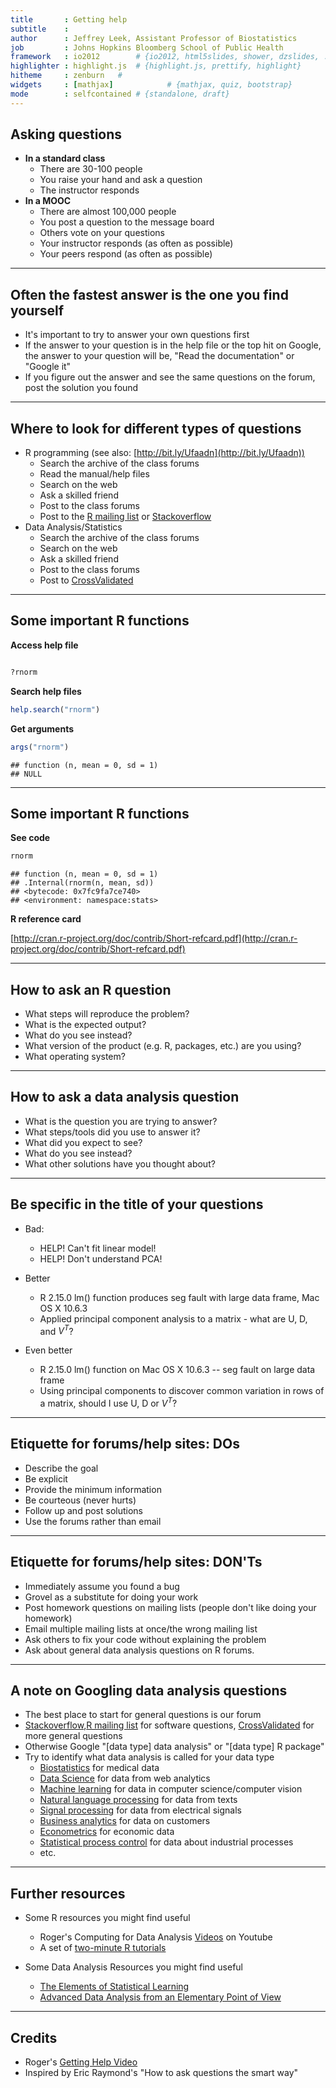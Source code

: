 ```yaml
---
title       : Getting help
subtitle    : 
author      : Jeffrey Leek, Assistant Professor of Biostatistics 
job         : Johns Hopkins Bloomberg School of Public Health
framework   : io2012        # {io2012, html5slides, shower, dzslides, ...}
highlighter : highlight.js  # {highlight.js, prettify, highlight}
hitheme     : zenburn   # 
widgets     : [mathjax]            # {mathjax, quiz, bootstrap}
mode        : selfcontained # {standalone, draft}
---
```


## Asking questions

* __In a standard class__
  * There are 30-100 people
  * You raise your hand and ask a question
  * The instructor responds 
* __In a MOOC__
  * There are almost 100,000 people
  * You post a question to the message board
  * Others vote on your questions
  * Your instructor responds (as often as possible)
  * Your peers respond (as often as possible)
  

---

## Often the fastest answer is the one you find yourself

* It's important to try to answer your own questions first
* If the answer to your question is in the help file or the top hit on Google, the answer to your question will be, "Read the documentation" or "Google it"
* If you figure out the answer and see the same questions on the forum, post the solution you found

---

## Where to look for different types of questions

* R programming (see also: [http://bit.ly/Ufaadn](http://bit.ly/Ufaadn))
  * Search the archive of the class forums
  * Read the manual/help files
  * Search on the web 
  * Ask a skilled friend
  * Post to the class forums
  * Post to the [R mailing list](http://www.r-project.org/mail.html) or [Stackoverflow](http://stackoverflow.com/)
* Data Analysis/Statistics
  * Search the archive of the class forums
  * Search on the web
  * Ask a skilled friend
  * Post to the class forums
  * Post to [CrossValidated](http://stats.stackexchange.com/) 

---

## Some important R functions

__Access help file__

```r

?rnorm
```


__Search help files__

```r
help.search("rnorm")
```


__Get arguments__

```r
args("rnorm")
```

```
## function (n, mean = 0, sd = 1) 
## NULL
```


---

## Some important R functions
__See code__

```r
rnorm
```

```
## function (n, mean = 0, sd = 1) 
## .Internal(rnorm(n, mean, sd))
## <bytecode: 0x7fc9fa7ce740>
## <environment: namespace:stats>
```


__R reference card__

[http://cran.r-project.org/doc/contrib/Short-refcard.pdf](http://cran.r-project.org/doc/contrib/Short-refcard.pdf)

---

## How to ask an R question
* What steps will reproduce the problem?
* What is the expected output? 
* What do you see instead?
* What version of the product (e.g. R, packages, etc.) 
are you using?
* What operating system? 

---

## How to ask a data analysis question
* What is the question you are trying to answer?
* What steps/tools did you use to answer it?
* What did you expect to see?
* What do you see instead?
* What other solutions have you thought about?

---

## Be specific in the title of your questions

* Bad:
  * HELP! Can't fit linear model!
  * HELP! Don't understand PCA!

* Better
  * R 2.15.0 lm() function produces seg fault with large data frame, Mac OS X 
10.6.3 
  * Applied principal component analysis to a matrix - what are U, D, and $V^T$?

* Even better
  * R 2.15.0 lm() function on Mac OS X 10.6.3 -- seg fault on large data frame
  * Using principal components to discover common variation in rows of a matrix, should I use U, D or $V^T$?

--- 

## Etiquette for forums/help sites: DOs 

* Describe the goal
* Be explicit
* Provide the minimum information
* Be courteous (never hurts)
* Follow up and post solutions
* Use the forums rather than email

---

## Etiquette for forums/help sites: DON'Ts

* Immediately assume you found a bug
* Grovel as a substitute for doing your work
* Post homework questions on mailing lists (people don't like doing your homework)
* Email multiple mailing lists at once/the wrong mailing list
* Ask others to fix your code without explaining the problem
* Ask about general data analysis questions on R forums.

---

## A note on Googling data analysis questions

* The best place to start for general questions is our forum
* [Stackoverflow](http://stackoverflow.com/),[R mailing list](http://www.r-project.org/mail.html) for software questions, [CrossValidated](http://stats.stackexchange.com/) for more general questions
* Otherwise Google "[data type] data analysis" or "[data type] R package"
* Try to identify what data analysis is called for your data type
  * [Biostatistics](http://en.wikipedia.org/wiki/Biostatistics) for medical data
  * [Data Science](http://en.wikipedia.org/wiki/Data_science) for data from web analytics
  * [Machine learning](http://en.wikipedia.org/wiki/Machine_learning) for data in computer science/computer vision
  * [Natural language processing](http://en.wikipedia.org/wiki/Natural_language_processing ) for data from texts
  * [Signal processing](http://en.wikipedia.org/wiki/Signal_processing) for data from electrical signals
  * [Business analytics](http://en.wikipedia.org/wiki/Business_analytics) for data on customers
  * [Econometrics](http://en.wikipedia.org/wiki/Econometrics) for economic data
  * [Statistical process control](http://en.wikipedia.org/wiki/Statistical_process_control) for data about industrial processes 
  * etc.


---

## Further resources

* Some R resources you might find useful
  * Roger's Computing for Data Analysis [Videos](http://www.youtube.com/user/rdpeng/videos?flow=grid&view=1) on Youtube
  * A set of [two-minute R tutorials](http://www.twotorials.com/)
  
* Some Data Analysis Resources you might find useful
  * [The Elements of Statistical Learning](http://www-stat.stanford.edu/~tibs/ElemStatLearn/download.html)
  * [Advanced Data Analysis from an Elementary Point of View](http://www.stat.cmu.edu/~cshalizi/ADAfaEPoV/ADAfaEPoV.pdf)

---

## Credits

* Roger's [Getting Help Video](http://www.youtube.com/watch?v=ZFaWxxzouCY&list=PLjTlxb-wKvXNSDfcKPFH2gzHGyjpeCZmJ&index=3)
* Inspired by Eric Raymond's "How to ask questions the smart way"
